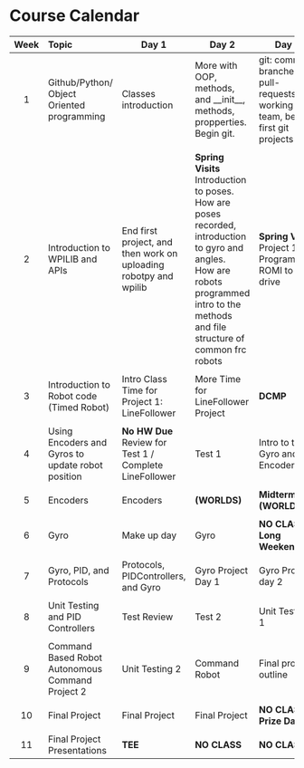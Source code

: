 [comment]: render 
[comment]: landscape

# Course Calendar


| Week | Topic                                             | Day 1                                                            | Day 2                                                                                                                                                                                         | Day 3                                                                              |
|:----:|:--------------------------------------------------|------------------------------------------------------------------|-----------------------------------------------------------------------------------------------------------------------------------------------------------------------------------------------|------------------------------------------------------------------------------------|
|  1   | Github/Python/ Object Oriented programming        | Classes introduction                                             | More with OOP, methods, and \_\_init\_\_, methods, propperties. Begin  git.                                                                                                                   | git: commits, branches, pull-requests, working as a team, begin first git projects |
|      |                                                   |                                                                  |                                                                                                                                                                                               |                                                                                    |
|  2   | Introduction to WPILIB and APIs                   | End first project, and then work on uploading robotpy and wpilib | **Spring Visits** Introduction to poses. How are poses recorded, introduction to gyro and angles. <br> How are robots programmed intro to the methods and file structure of common frc robots | **Spring Visits** Project 1: Programming ROMI to drive                             |
|      |                                                   |                                                                  |                                                                                                                                                                                               |                                                                                    |
|  3   | Introduction to Robot code (Timed Robot)          | Intro Class Time for Project 1: LineFollower                     | More Time for LineFollower Project                                                                                                                                                            | **DCMP**                                                                           |
|      |                                                   |                                                                  |                                                                                                                                                                                               |                                                                                    |
|  4   | Using Encoders and Gyros to update robot position | **No HW Due** Review for Test 1  / Complete LineFollower         | Test 1                                                                                                                                                                                        | Intro to the Gyro and Encoders                                                     |
|      |                                                   |                                                                  |                                                                                                                                                                                               |                                                                                    |
|  5   | Encoders                                          | Encoders                                                         | **(WORLDS)**                                                                                                                                                                                  | **Midterm**      **(WORLDS)**                                                      |
|      |                                                   |                                                                  |                                                                                                                                                                                               |                                                                                    |
|  6   | Gyro                                              | Make up day                                                      | Gyro                                                                                                                                                                                          | **NO CLASS: Long Weekend**                                                         |
|      |                                                   |                                                                  |                                                                                                                                                                                               |                                                                                    |
|  7   | Gyro, PID, and Protocols                          | Protocols, PIDControllers, and Gyro                              | Gyro Project Day 1                                                                                                                                                                            | Gyro Project day 2                                                                 |
|      |                                                   |                                                                  |                                                                                                                                                                                               |                                                                                    |
|  8   | Unit Testing    and PID Controllers               | Test Review                                                      | Test 2                                                                                                                                                                                        | Unit Testing 1                                                                     |
|      |                                                   |                                                                  |                                                                                                                                                                                               |                                                                                    |
|  9   | Command Based Robot Autonomous Command Project 2  | Unit Testing 2                                                   | Command Robot                                                                                                                                                                                 | Final project outline                                                              |
|      |                                                   |                                                                  |                                                                                                                                                                                               |                                                                                    |
|  10  | Final Project                                     | Final Project                                                    | Final Project                                                                                                                                                                                 | **NO CLASS: Prize Day**                                                            |
|      |                                                   |                                                                  |                                                                                                                                                                                               |                                                                                    |
|  11  | Final Project Presentations                       | **TEE**                                                          | **NO CLASS**                                                                                                                                                                                  | **NO CLASS**                                                                       |

